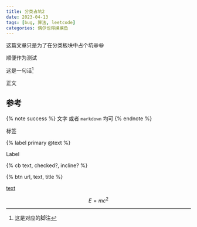```yaml
---
title: 分类占坑2
date: 2023-04-13
tags: [bug, 算法, leetcode]
categories: 偶尔也得摸摸鱼
---
```






这篇文章只是为了在分类板块中占个坑😆😆

顺便作为测试



这是一句话[^1]
[^1]: 这是对应的脚注


正文

## 参考
[^1]: 参考资料1
[^2]: 参考资料2



{% note success %}
文字 或者 `markdown` 均可
{% endnote %}

<p class="note note-primary">标签</p>

{% label primary @text %}

<span class="label label-primary">Label</span>

{% cb text, checked?, incline? %}

{% btn url, text, title %}

<a class="btn" href="url" title="title">text</a>

$$
E=mc^2
$$